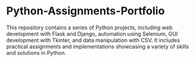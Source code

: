 # Python-Assignments-Portfolio
This repository contains a series of Python projects, including web development with Flask and Django, automation using Selenium, GUI development with Tkinter, and data manipulation with CSV. It includes practical assignments and implementations showcasing a variety of skills and solutions in Python.
